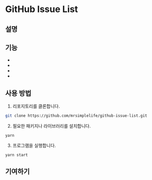 # **GitHub Issue List**

## **설명**



## **기능**

-
-
-
-

## **사용 방법**

1. 리포지토리를 클론합니다.

```bash
git clone https://github.com/mrsimplelife/github-issue-list.git

```

2. 필요한 패키지나 라이브러리를 설치합니다.

```
yarn
```

3. 프로그램을 실행합니다.

```
yarn start
```

## **기여하기**
